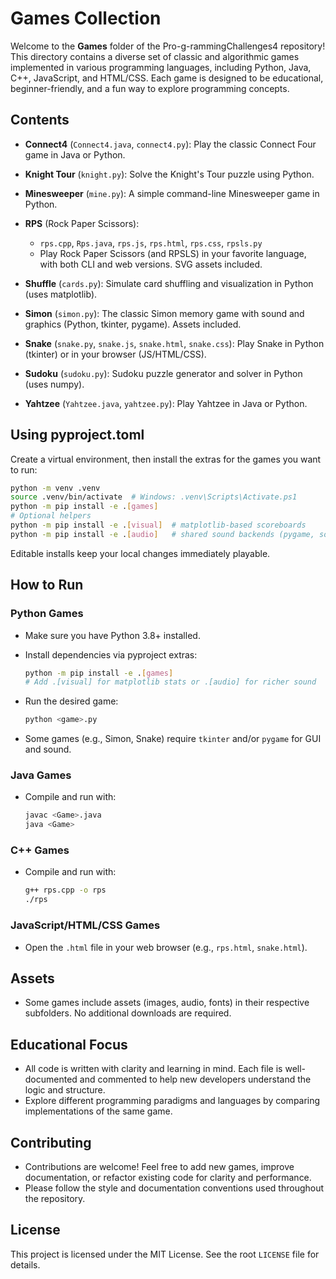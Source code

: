 # Games Collection

Welcome to the **Games** folder of the Pro-g-rammingChallenges4 repository! This directory contains a diverse set of classic and algorithmic games implemented in various programming languages, including Python, Java, C++, JavaScript, and HTML/CSS. Each game is designed to be educational, beginner-friendly, and a fun way to explore programming concepts.

## Contents

- **Connect4** (`Connect4.java`, `connect4.py`): Play the classic Connect Four game in Java or Python.


- **Knight Tour** (`knight.py`): Solve the Knight's Tour puzzle using Python.
- **Minesweeper** (`mine.py`): A simple command-line Minesweeper game in Python.
- **RPS** (Rock Paper Scissors):
  - `rps.cpp`, `Rps.java`, `rps.js`, `rps.html`, `rps.css`, `rpsls.py`
  - Play Rock Paper Scissors (and RPSLS) in your favorite language, with both CLI and web versions. SVG assets included.
- **Shuffle** (`cards.py`): Simulate card shuffling and visualization in Python (uses matplotlib).
- **Simon** (`simon.py`): The classic Simon memory game with sound and graphics (Python, tkinter, pygame). Assets included.
- **Snake** (`snake.py`, `snake.js`, `snake.html`, `snake.css`): Play Snake in Python (tkinter) or in your browser (JS/HTML/CSS).
- **Sudoku** (`sudoku.py`): Sudoku puzzle generator and solver in Python (uses numpy).
- **Yahtzee** (`Yahtzee.java`, `yahtzee.py`): Play Yahtzee in Java or Python.


## Using pyproject.toml

Create a virtual environment, then install the extras for the games you want to run:

```bash
python -m venv .venv
source .venv/bin/activate  # Windows: .venv\Scripts\Activate.ps1
python -m pip install -e .[games]
# Optional helpers
python -m pip install -e .[visual]  # matplotlib-based scoreboards
python -m pip install -e .[audio]   # shared sound backends (pygame, sounddevice)
```

Editable installs keep your local changes immediately playable.

## How to Run

### Python Games

- Make sure you have Python 3.8+ installed.
- Install dependencies via pyproject extras:

  ```sh
  python -m pip install -e .[games]
  # Add .[visual] for matplotlib stats or .[audio] for richer sound
  ```

- Run the desired game:

  ```sh
  python <game>.py
  ```

- Some games (e.g., Simon, Snake) require `tkinter` and/or `pygame` for GUI and sound.

### Java Games

- Compile and run with:

  ```sh
  javac <Game>.java
  java <Game>
  ```

### C++ Games

- Compile and run with:

  ```sh
  g++ rps.cpp -o rps
  ./rps
  ```

### JavaScript/HTML/CSS Games

- Open the `.html` file in your web browser (e.g., `rps.html`, `snake.html`).

## Assets

- Some games include assets (images, audio, fonts) in their respective subfolders. No additional downloads are required.

## Educational Focus

- All code is written with clarity and learning in mind. Each file is well-documented and commented to help new developers understand the logic and structure.
- Explore different programming paradigms and languages by comparing implementations of the same game.

## Contributing

- Contributions are welcome! Feel free to add new games, improve documentation, or refactor existing code for clarity and performance.
- Please follow the style and documentation conventions used throughout the repository.

## License

This project is licensed under the MIT License. See the root `LICENSE` file for details.
